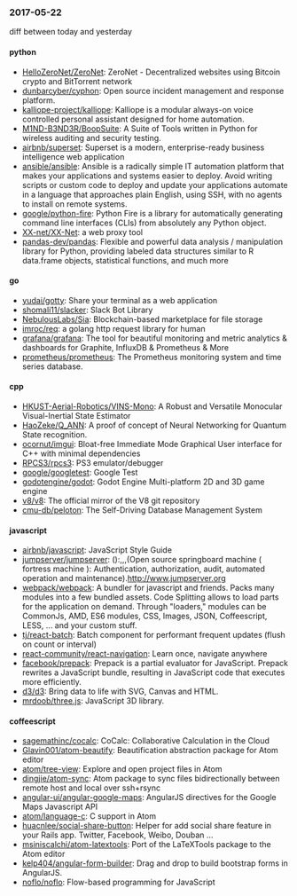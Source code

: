 ### 2017-05-22
diff between today and yesterday

#### python
* [HelloZeroNet/ZeroNet](https://github.com/HelloZeroNet/ZeroNet): ZeroNet - Decentralized websites using Bitcoin crypto and BitTorrent network
* [dunbarcyber/cyphon](https://github.com/dunbarcyber/cyphon): Open source incident management and response platform.
* [kalliope-project/kalliope](https://github.com/kalliope-project/kalliope): Kalliope is a modular always-on voice controlled personal assistant designed for home automation.
* [M1ND-B3ND3R/BoopSuite](https://github.com/M1ND-B3ND3R/BoopSuite): A Suite of Tools written in Python for wireless auditing and security testing.
* [airbnb/superset](https://github.com/airbnb/superset): Superset is a modern, enterprise-ready business intelligence web application
* [ansible/ansible](https://github.com/ansible/ansible): Ansible is a radically simple IT automation platform that makes your applications and systems easier to deploy. Avoid writing scripts or custom code to deploy and update your applications automate in a language that approaches plain English, using SSH, with no agents to install on remote systems.
* [google/python-fire](https://github.com/google/python-fire): Python Fire is a library for automatically generating command line interfaces (CLIs) from absolutely any Python object.
* [XX-net/XX-Net](https://github.com/XX-net/XX-Net): a web proxy tool
* [pandas-dev/pandas](https://github.com/pandas-dev/pandas): Flexible and powerful data analysis / manipulation library for Python, providing labeled data structures similar to R data.frame objects, statistical functions, and much more

#### go
* [yudai/gotty](https://github.com/yudai/gotty): Share your terminal as a web application
* [shomali11/slacker](https://github.com/shomali11/slacker): Slack Bot Library
* [NebulousLabs/Sia](https://github.com/NebulousLabs/Sia): Blockchain-based marketplace for file storage
* [imroc/req](https://github.com/imroc/req): a golang http request library for human
* [grafana/grafana](https://github.com/grafana/grafana): The tool for beautiful monitoring and metric analytics & dashboards for Graphite, InfluxDB & Prometheus & More
* [prometheus/prometheus](https://github.com/prometheus/prometheus): The Prometheus monitoring system and time series database.

#### cpp
* [HKUST-Aerial-Robotics/VINS-Mono](https://github.com/HKUST-Aerial-Robotics/VINS-Mono): A Robust and Versatile Monocular Visual-Inertial State Estimator
* [HaoZeke/Q_ANN](https://github.com/HaoZeke/Q_ANN): A proof of concept of Neural Networking for Quantum State recognition.
* [ocornut/imgui](https://github.com/ocornut/imgui): Bloat-free Immediate Mode Graphical User interface for C++ with minimal dependencies
* [RPCS3/rpcs3](https://github.com/RPCS3/rpcs3): PS3 emulator/debugger
* [google/googletest](https://github.com/google/googletest): Google Test
* [godotengine/godot](https://github.com/godotengine/godot): Godot Engine  Multi-platform 2D and 3D game engine
* [v8/v8](https://github.com/v8/v8): The official mirror of the V8 git repository
* [cmu-db/peloton](https://github.com/cmu-db/peloton): The Self-Driving Database Management System

#### javascript
* [airbnb/javascript](https://github.com/airbnb/javascript): JavaScript Style Guide
* [jumpserver/jumpserver](https://github.com/jumpserver/jumpserver): ():,,,(Open source springboard machine ( fortress machine ): Authentication, authorization, audit, automated operation and maintenance).http://www.jumpserver.org
* [webpack/webpack](https://github.com/webpack/webpack): A bundler for javascript and friends. Packs many modules into a few bundled assets. Code Splitting allows to load parts for the application on demand. Through "loaders," modules can be CommonJs, AMD, ES6 modules, CSS, Images, JSON, Coffeescript, LESS, ... and your custom stuff.
* [tj/react-batch](https://github.com/tj/react-batch): Batch component for performant frequent updates (flush on count or interval)
* [react-community/react-navigation](https://github.com/react-community/react-navigation): Learn once, navigate anywhere
* [facebook/prepack](https://github.com/facebook/prepack): Prepack is a partial evaluator for JavaScript. Prepack rewrites a JavaScript bundle, resulting in JavaScript code that executes more efficiently.
* [d3/d3](https://github.com/d3/d3): Bring data to life with SVG, Canvas and HTML. 
* [mrdoob/three.js](https://github.com/mrdoob/three.js): JavaScript 3D library.

#### coffeescript
* [sagemathinc/cocalc](https://github.com/sagemathinc/cocalc): CoCalc: Collaborative Calculation in the Cloud
* [Glavin001/atom-beautify](https://github.com/Glavin001/atom-beautify):  Beautification abstraction package for Atom editor
* [atom/tree-view](https://github.com/atom/tree-view): Explore and open project files in Atom
* [dingjie/atom-sync](https://github.com/dingjie/atom-sync): Atom package to sync files bidirectionally between remote host and local over ssh+rsync
* [angular-ui/angular-google-maps](https://github.com/angular-ui/angular-google-maps): AngularJS directives for the Google Maps Javascript API
* [atom/language-c](https://github.com/atom/language-c): C support in Atom
* [huacnlee/social-share-button](https://github.com/huacnlee/social-share-button): Helper for add social share feature in your Rails app. Twitter, Facebook, Weibo, Douban ...
* [msiniscalchi/atom-latextools](https://github.com/msiniscalchi/atom-latextools): Port of the LaTeXTools package to the Atom editor
* [kelp404/angular-form-builder](https://github.com/kelp404/angular-form-builder): Drag and drop to build bootstrap forms in AngularJS.
* [noflo/noflo](https://github.com/noflo/noflo): Flow-based programming for JavaScript

